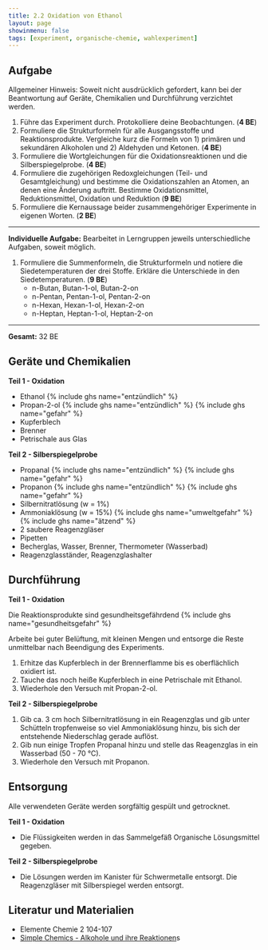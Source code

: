 ```yaml
---
title: 2.2 Oxidation von Ethanol
layout: page
showinmenu: false
tags: [experiment, organische-chemie, wahlexperiment]
---
```


## Aufgabe

Allgemeiner Hinweis: Soweit nicht ausdrücklich gefordert, kann bei der Beantwortung auf Geräte, Chemikalien und Durchführung verzichtet werden.

1. Führe das Experiment durch. Protokolliere deine Beobachtungen. (**4 BE**)
2. Formuliere die Strukturformeln für alle Ausgangsstoffe und Reaktionsprodukte. Vergleiche kurz die Formeln von 1) primären und sekundären Alkoholen und 2) Aldehyden und Ketonen. (**4 BE**)
3. Formuliere die Wortgleichungen für die Oxidationsreaktionen und die Silberspiegelprobe. (**4 BE**)
4. Formuliere die zugehörigen Redoxgleichungen (Teil- und Gesamtgleichung) und bestimme die Oxidationszahlen an Atomen, an denen eine Änderung auftritt. Bestimme Oxidationsmittel, Reduktionsmittel, Oxidation und Reduktion (**9 BE**)
5. Formuliere die Kernaussage beider zusammengehöriger Experimente in eigenen Worten. (**2 BE**)

---

**Individuelle Aufgabe:** Bearbeitet in Lerngruppen jeweils unterschiedliche Aufgaben, soweit möglich.

1. Formuliere die Summenformeln, die Strukturformeln und notiere die Siedetemperaturen der drei Stoffe. Erkläre die Unterschiede in den Siedetemperaturen. (**9 BE**)
	* n-Butan, Butan-1-ol, Butan-2-on
	* n-Pentan, Pentan-1-ol, Pentan-2-on
	* n-Hexan, Hexan-1-ol, Hexan-2-on
	* n-Heptan, Heptan-1-ol, Heptan-2-on

---

**Gesamt:** 32 BE

## Geräte und Chemikalien

**Teil 1 - Oxidation**

* Ethanol {% include ghs name="entzündlich" %}
* Propan-2-ol {% include ghs name="entzündlich" %} {% include ghs name="gefahr" %}
* Kupferblech
* Brenner
* Petrischale aus Glas

**Teil 2 - Silberspiegelprobe**

* Propanal {% include ghs name="entzündlich" %} {% include ghs name="gefahr" %}
* Propanon {% include ghs name="entzündlich" %} {% include ghs name="gefahr" %}
* Silbernitratlösung (w = 1%)
* Ammoniaklösung (w = 15%) {% include ghs name="umweltgefahr" %} {% include ghs name="ätzend" %}
* 2 saubere Reagenzgläser
* Pipetten
* Becherglas, Wasser, Brenner, Thermometer (Wasserbad)
* Reagenzglasständer, Reagenzglashalter

## Durchführung

**Teil 1 - Oxidation**

Die Reaktionsprodukte sind gesundheitsgefährdend {% include ghs name="gesundheitsgefahr" %}

Arbeite bei guter Belüftung, mit kleinen Mengen und entsorge die Reste unmittelbar nach Beendigung des Experiments.

1. Erhitze das Kupferblech in der Brennerflamme bis es oberflächlich oxidiert ist.
2. Tauche das noch heiße Kupferblech in eine Petrischale mit Ethanol.
3. Wiederhole den Versuch mit Propan-2-ol.

**Teil 2 - Silberspiegelprobe**

1. Gib ca. 3 cm hoch Silbernitratlösung in ein Reagenzglas und gib unter Schütteln tropfenweise so viel Ammoniaklösung hinzu, bis sich der entstehende Niederschlag gerade auflöst.
2. Gib nun einige Tropfen Propanal hinzu und stelle das Reagenzglas in ein Wasserbad (50 - 70 °C).
3. Wiederhole den Versuch mit Propanon.

## Entsorgung

Alle verwendeten Geräte werden sorgfältig gespült und getrocknet.

**Teil 1 - Oxidation**

* Die Flüssigkeiten werden in das Sammelgefäß Organische Lösungsmittel gegeben.

**Teil 2 - Silberspiegelprobe**

* Die Lösungen werden im Kanister für Schwermetalle entsorgt. Die Reagenzgläser mit Silberspiegel werden entsorgt.

## Literatur und Materialien

* Elemente Chemie 2 104-107
* [Simple Chemics - Alkohole und ihre Reaktionen](https://www.youtube.com/watch?v=aMKDXj6SR1M)s
